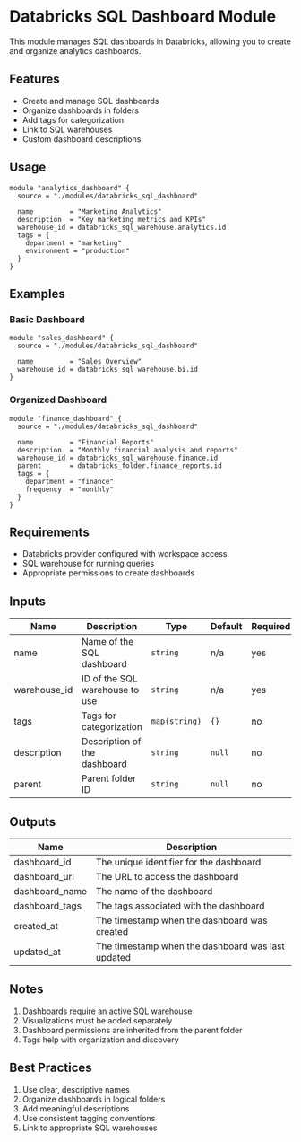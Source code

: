 # Databricks SQL Dashboard Module

This module manages SQL dashboards in Databricks, allowing you to create and organize analytics dashboards.

## Features

- Create and manage SQL dashboards
- Organize dashboards in folders
- Add tags for categorization
- Link to SQL warehouses
- Custom dashboard descriptions

## Usage

```hcl
module "analytics_dashboard" {
  source = "./modules/databricks_sql_dashboard"

  name         = "Marketing Analytics"
  description  = "Key marketing metrics and KPIs"
  warehouse_id = databricks_sql_warehouse.analytics.id
  tags = {
    department = "marketing"
    environment = "production"
  }
}
```

## Examples

### Basic Dashboard

```hcl
module "sales_dashboard" {
  source = "./modules/databricks_sql_dashboard"

  name         = "Sales Overview"
  warehouse_id = databricks_sql_warehouse.bi.id
}
```

### Organized Dashboard

```hcl
module "finance_dashboard" {
  source = "./modules/databricks_sql_dashboard"

  name         = "Financial Reports"
  description  = "Monthly financial analysis and reports"
  warehouse_id = databricks_sql_warehouse.finance.id
  parent       = databricks_folder.finance_reports.id
  tags = {
    department = "finance"
    frequency  = "monthly"
  }
}
```

## Requirements

- Databricks provider configured with workspace access
- SQL warehouse for running queries
- Appropriate permissions to create dashboards

## Inputs

| Name | Description | Type | Default | Required |
|------|-------------|------|---------|----------|
| name | Name of the SQL dashboard | `string` | n/a | yes |
| warehouse_id | ID of the SQL warehouse to use | `string` | n/a | yes |
| tags | Tags for categorization | `map(string)` | `{}` | no |
| description | Description of the dashboard | `string` | `null` | no |
| parent | Parent folder ID | `string` | `null` | no |

## Outputs

| Name | Description |
|------|-------------|
| dashboard_id | The unique identifier for the dashboard |
| dashboard_url | The URL to access the dashboard |
| dashboard_name | The name of the dashboard |
| dashboard_tags | The tags associated with the dashboard |
| created_at | The timestamp when the dashboard was created |
| updated_at | The timestamp when the dashboard was last updated |

## Notes

1. Dashboards require an active SQL warehouse
2. Visualizations must be added separately
3. Dashboard permissions are inherited from the parent folder
4. Tags help with organization and discovery

## Best Practices

1. Use clear, descriptive names
2. Organize dashboards in logical folders
3. Add meaningful descriptions
4. Use consistent tagging conventions
5. Link to appropriate SQL warehouses